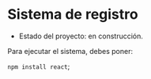 <h1>Sistema de registro</h1>

- Estado del proyecto: en construcción.

Para ejecutar el sistema, debes poner:

```npm install react```;
